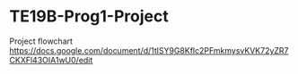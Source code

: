 # TE19B-Prog1-Project
Project flowchart 
https://docs.google.com/document/d/1tlSY9G8Kflc2PFmkmysvKVK72yZR7CKXFl43OIA1wU0/edit
